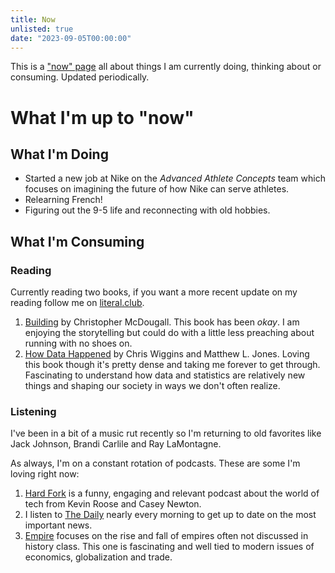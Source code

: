 ```yaml
---
title: Now 
unlisted: true
date: "2023-09-05T00:00:00"
---
```


This is a ["now" page](https://nownownow.com/about) all about things I am currently doing, thinking about or consuming. Updated periodically. 

# What I'm up to "now"

## What I'm Doing

- Started a new job at Nike on the *Advanced Athlete Concepts* team which focuses on imagining the future of how Nike can serve athletes.
- Relearning French!
- Figuring out the 9-5 life and reconnecting with old hobbies.

## What I'm Consuming

### Reading
Currently reading two books, if you want a more recent update on my reading follow me on [literal.club](https://literal.club/abigail). 

<div id="literal-widget" handle="abigail" status="IS_READING" layout="row"></div>
<script src="https://literal.club/js/widget.js"></script>

1. [Building](https://www.betterworldbooks.com/product/detail/born-to-run-a-hidden-tribe-superathletes-and-the-greatest-race-the-world-has-never-seen-9780307279187) by Christopher McDougall. This book has been *okay*. I am enjoying the storytelling but could do with a little less preaching about running with no shoes on.
2. [How Data Happened](https://www.betterworldbooks.com/product/detail/how-data-happened-a-history-from-the-age-of-reason-to-the-age-of-algorithms-9781324006732) by Chris Wiggins and Matthew L. Jones. Loving this book though it's pretty dense and taking me forever to get through. Fascinating to understand how data and statistics are relatively new things and shaping our society in ways we don't often realize.

### Listening
I've been in a bit of a music rut recently so I'm returning to old favorites like Jack Johnson, Brandi Carlile and Ray LaMontagne.

As always, I'm on a constant rotation of podcasts. These are some I'm loving right now:
1. [Hard Fork](https://www.nytimes.com/column/hard-fork) is a funny, engaging and relevant podcast about the world of tech from Kevin Roose and Casey Newton.
2. I listen to [The Daily](https://www.nytimes.com/column/the-daily) nearly every morning to get up to date on the most important news. 
3. [Empire](https://podcasts.apple.com/gb/podcast/empire/id1639561921) focuses on the rise and fall of empires often not discussed in history class. This one is fascinating and well tied to modern issues of economics, globalization and trade. 

